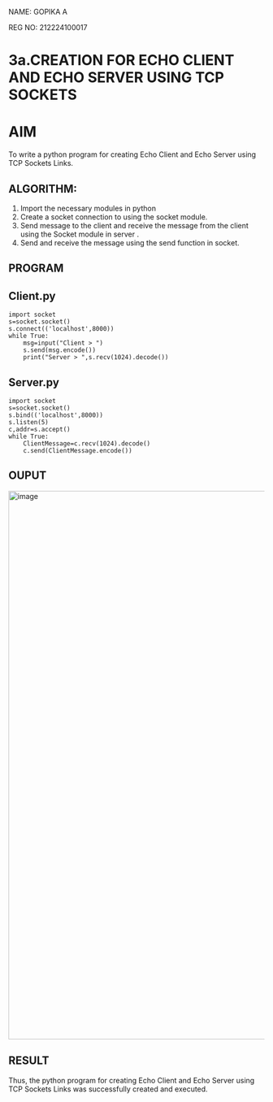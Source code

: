 NAME: GOPIKA A
 
REG NO: 212224100017

# 3a.CREATION FOR ECHO CLIENT AND ECHO SERVER USING TCP SOCKETS
# AIM
To write a python program for creating Echo Client and Echo Server using TCP
Sockets Links.
## ALGORITHM:
1. Import the necessary modules in python
2. Create a socket connection to using the socket module.
3. Send message to the client and receive the message from the client using the Socket module in
 server .
4. Send and receive the message using the send function in socket.
## PROGRAM

## Client.py

```
import socket 
s=socket.socket() 
s.connect(('localhost',8000)) 
while True: 
    msg=input("Client > ") 
    s.send(msg.encode()) 
    print("Server > ",s.recv(1024).decode())

```

## Server.py

```
import socket 
s=socket.socket() 
s.bind(('localhost',8000)) 
s.listen(5) 
c,addr=s.accept() 
while True: 
    ClientMessage=c.recv(1024).decode() 
    c.send(ClientMessage.encode())
```

## OUPUT

<img width="1920" height="1080" alt="image" src="https://github.com/user-attachments/assets/ae54d98f-489e-4dfb-842d-3f1a43bfd365" />

## RESULT
Thus, the python program for creating Echo Client and Echo Server using TCP Sockets Links 
was successfully created and executed.
